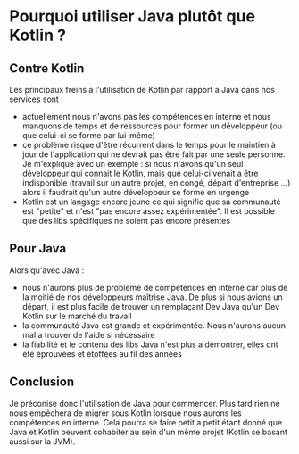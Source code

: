 # Pourquoi utiliser Java plutôt que Kotlin ?

## Contre Kotlin

Les principaux freins a l'utilisation de Kotlin par rapport a Java dans 
nos services sont :  

  - actuellement nous n'avons pas les compétences en interne et nous 
  manquons de temps et de ressources pour former un développeur 
  (ou que celui-ci se forme par lui-même)
  - ce problème risque d'être récurrent dans le temps pour le maintien 
  à jour de l'application qui ne devrait pas être fait par une seule 
  personne. Je m'explique avec un exemple : si nous n'avons qu'un seul 
  développeur qui connait le Kotlin, mais que celui-ci venait a être 
  indisponible (travail sur un autre projet, en congé, départ 
  d'entreprise ...) alors il faudrait qu'un autre développeur se forme 
  en urgenge
  - Kotlin est un langage encore jeune ce qui signifie que sa 
  communauté est "petite" et n'est "pas encore assez expérimentée". Il 
  est possible que des libs spécifiques ne soient pas encore présentes

## Pour Java

Alors qu'avec Java :  

  - nous n'aurons plus de problème de compétences en interne car plus 
  de la moitié de nos développeurs maîtrise Java. De plus si nous 
  avions un départ, il est plus facile de trouver un remplaçant Dev 
  Java qu'un Dev Kotlin sur le marché du travail
  - la communauté Java est grande et expérimentée. Nous n'aurons aucun 
  mal a trouver de l'aide si nécessaire
  - la fiabilité et le contenu des libs Java n'est plus a démontrer, 
  elles ont été éprouvées et étoffées au fil des années

## Conclusion

Je préconise donc l'utilisation de Java pour commencer. Plus tard rien 
ne nous empêchera de migrer sous Kotlin lorsque nous aurons les 
compétences en interne. Cela pourra se faire petit a petit étant donné 
que Java et Kotlin peuvent cohabiter au sein d'un même projet (Kotlin 
se basant aussi sur la JVM).  
